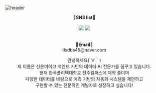 <div>
  
<!--Header-->
![header](https://capsule-render.vercel.app/api?type=Blur&color=auto&height=300&section=header&text=Hello,%20Yum%20World!&desc=This%20is%20Yunmi%20playground.%20&fontSize=90&descSize=30&fontAlignY=40.)

</div>


<div>
<!--body-->

<p align="center">
    <Strong>📱SNS list📱</Strong><br><br>
    <a href="" target="_blank"><img src="https://img.shields.io/badge/Instagram-E4405F?logo=Instagram&logoColor=white"/></a>
    <a href="" target="_blank"><img src = "https://img.shields.io/badge/Velog-20C997?logo=velog&logoColor=white"></a>
    <br>
<br><br>
<Strong>📧Email📧</Strong><br>tlsdbs45@naver.com<br>
</p>


<p align="center">
안녕하세요(´∀｀)<br>
제 이름은 신윤미이고 백엔드 기반의 데이터·AI 전문가를 꿈꾸고 있습니다.<br>
현재 한국폴리텍대학교 진주캠퍼스에 재학 중이며 <br> 
다양한 데이터를 바탕으로 예측 기반의 자동화 시스템을 제안하고<br>
구현할 수 있는 전문적인 개발자로 성장하고 싶습니다!<br>
</p>

</div>







<!--
**shinyunmi/Yunmi-Shin* is a ✨ _special_ ✨ repository because its `README.md` (this file) appears on your GitHub profile.

Here are some ideas to get you started:
- Hi there 👋
- 🔭 I’m currently working on ...
- 🌱 I’m currently learning ...
- 👯 I’m looking to collaborate on ...
- 🤔 I’m looking for help with ...
- 💬 Ask me about ...
- 📫 How to reach me: ...
- 😄 Pronouns: ...
- ⚡ Fun fact: ...
-->
